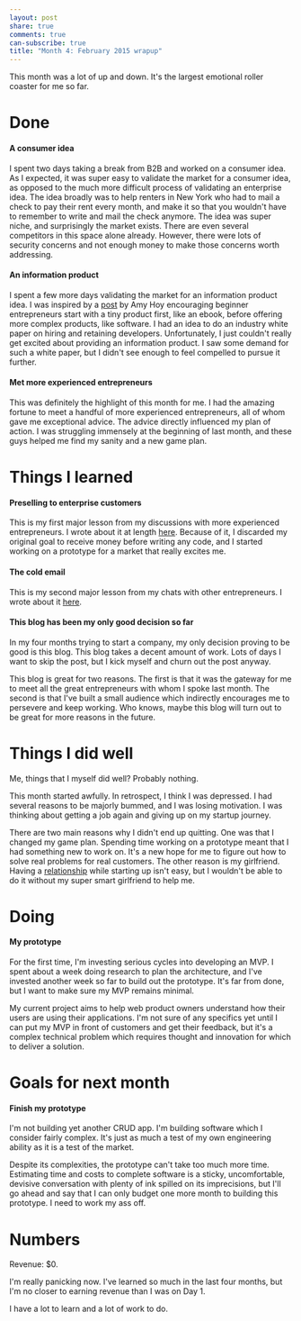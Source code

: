 ```yaml
---
layout: post
share: true
comments: true
can-subscribe: true
title: "Month 4: February 2015 wrapup"
---
```


This month was a lot of up and down. It's the largest emotional roller coaster for me so far.

# Done

#### A consumer idea

I spent two days taking a break from B2B and worked on a consumer idea. As I expected, it was super easy to validate the market for a consumer idea, as opposed to the much more difficult process of validating an enterprise idea. The idea broadly was to help renters in New York who had to mail a check to pay their rent every month, and make it so that you wouldn't have to remember to write and mail the check anymore. The idea was super niche, and surprisingly the market exists. There are even several competitors in this space alone already. However, there were lots of security concerns and not enough money to make those concerns worth addressing.

#### An information product

I spent a few more days validating the market for an information product idea. I was inspired by a <a href="https://unicornfree.com/2013/why-you-should-do-a-tiny-product-first" target="_blank">post</a> by Amy Hoy encouraging beginner entrepreneurs start with a tiny product first, like an ebook, before offering more complex products, like software. I had an idea to do an industry white paper on hiring and retaining developers. Unfortunately, I just couldn't really get excited about providing an information product. I saw some demand for such a white paper, but I didn't see enough to feel compelled to pursue it further.

#### Met more experienced entrepreneurs

This was definitely the highlight of this month for me. I had the amazing fortune to meet a handful of more experienced entrepreneurs, all of whom gave me exceptional advice. The advice directly influenced my plan of action. I was struggling immensely at the beginning of last month, and these guys helped me find my sanity and a new game plan.

# Things I learned

#### Preselling to enterprise customers

This is my first major lesson from my discussions with more experienced entrepreneurs. I wrote about it at length <a href="http://www.dillonforrest.com/startup/preselling-to-enterprise-customers/" target="_blank">here</a>. Because of it, I discarded my original goal to receive money before writing any code, and I started working on a prototype for a market that really excites me.

#### The cold email

This is my second major lesson from my chats with other entrepreneurs. I wrote about it <a href="http://www.dillonforrest.com/startup/the-cold-email/" target="_blank">here</a>. 

#### This blog has been my only good decision so far

In my four months trying to start a company, my only decision proving to be good is this blog. This blog takes a decent amount of work. Lots of days I want to skip the post, but I kick myself and churn out the post anyway.

This blog is great for two reasons. The first is that it was the gateway for me to meet all the great entrepreneurs with whom I spoke last month. The second is that I've built a small audience which indirectly encourages me to persevere and keep working. Who knows, maybe this blog will turn out to be great for more reasons in the future.

# Things I did well

Me, things that I myself did well? Probably nothing.

This month started awfully. In retrospect, I think I was depressed. I had several reasons to be majorly bummed, and I was losing motivation. I was thinking about getting a job again and giving up on my startup journey.

There are two main reasons why I didn't end up quitting. One was that I changed my game plan. Spending time working on a prototype meant that I had something new to work on. It's a new hope for me to figure out how to solve real problems for real customers. The other reason is my girlfriend. Having a <a href="http://www.dillonforrest.com/startup/balancing-a-relationship-with-starting-up/" target="_blank">relationship</a> while starting up isn't easy, but I wouldn't be able to do it without my super smart girlfriend to help me.

# Doing

#### My prototype

For the first time, I'm investing serious cycles into developing an MVP. I spent about a week doing research to plan the architecture, and I've invested another week so far to build out the prototype. It's far from done, but I want to make sure my MVP remains minimal.

My current project aims to help web product owners understand how their users are using their applications. I'm not sure of any specifics yet until I can put my MVP in front of customers and get their feedback, but it's a complex technical problem which requires thought and innovation for which to deliver a solution.

# Goals for next month

#### Finish my prototype

I'm not building yet another CRUD app. I'm building software which I consider fairly complex. It's just as much a test of my own engineering ability as it is a test of the market.

Despite its complexities, the prototype can't take too much more time. Estimating time and costs to complete software is a sticky, uncomfortable, devisive conversation with plenty of ink spilled on its imprecisions, but I'll go ahead and say that I can only budget one more month to building this prototype. I need to work my ass off.

# Numbers

Revenue: $0.

I'm really panicking now. I've learned so much in the last four months, but I'm no closer to earning revenue than I was on Day 1.

I have a lot to learn and a lot of work to do.